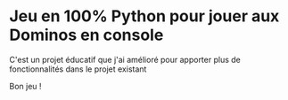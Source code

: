 # Jeu en 100% Python pour jouer aux Dominos en console

C'est un projet éducatif que j'ai amélioré pour apporter plus de fonctionnalités dans le projet existant

Bon jeu !